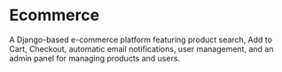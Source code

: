 # Ecommerce
A Django-based e-commerce platform featuring product search, Add to Cart, Checkout, automatic email notifications, user management, and an admin panel for managing products and users.
